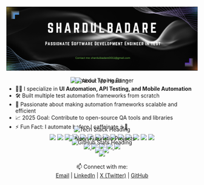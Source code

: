 <!-- ⚡ Neon Animated GitHub Profile README for Shardul Badare -->

<p align="center">
  <img src=https://github.com/Shardul13102001/Shardul13102001/blob/main/1.png width="800" alt="Shardul Logo"/>
</p>

<!-- Typing Animation Intro -->
<p align="center">
  <img src="https://readme-typing-svg.demolab.com?font=Fira+Code&weight=800&size=22&duration=3000&pause=1000&color=00FFFF&center=true&vCenter=true&width=800&lines=Hi+%F0%9F%91%8B%2C+I'm+Shardul+Badare;QA+Engineer+%7C+Automation+Lover+%7C+Framework+Builder;Let's+Automate+Everything!" alt="Shardul Typing Banner" />
</p>


<!-- About Me Typing -->
<p align="center" style="margin-top: -30px; margin-bottom: -10px;">
  <img src="https://readme-typing-svg.demolab.com?font=Orbitron&size=24&duration=3000&pause=1200&color=FFFF33&background=23272f00&center=true&vCenter=true&width=850&lines=About+Me" alt="About Me Heading" />
</p>


- 🧑‍💻 I specialize in **UI Automation, API Testing, and Mobile Automation**
- 🛠️ Built multiple test automation frameworks from scratch
- 🔁 Passionate about making automation frameworks scalable and efficient
- 📈 2025 Goal: Contribute to open-source QA tools and libraries
- ⚡ Fun Fact: I automate before I caffeinate ☕🤖



<!-- Tech Stack Typing -->
<p align="center" style="margin-top: -30px; margin-bottom: -10px;">
  <img src="https://readme-typing-svg.demolab.com?font=Orbitron&size=24&duration=3000&pause=1200&color=FFFF33&background=23272f00&center=true&vCenter=true&width=850&lines=Tech+Stack" alt="Tech Stack Heading" />
</p>

<p align="center">
  <img src="https://img.shields.io/badge/Java-007396?style=flat-square&logo=java&logoColor=white&labelColor=23272f" />
  <img src="https://img.shields.io/badge/Selenium-43B02A?style=flat-square&logo=selenium&logoColor=white&labelColor=23272f" />
  <img src="https://img.shields.io/badge/TestNG-F7A41D?style=flat-square&logo=testng&logoColor=white&labelColor=23272f" />
  <img src="https://img.shields.io/badge/Cucumber-23D96C?style=flat-square&logo=cucumber&logoColor=white&labelColor=23272f" />
  <img src="https://img.shields.io/badge/Postman-FF6C37?style=flat-square&logo=postman&logoColor=white&labelColor=23272f" />
  <img src="https://img.shields.io/badge/Rest%20Assured-16A085?style=flat-square&logo=java&logoColor=white&labelColor=23272f" />
  <img src="https://img.shields.io/badge/Appium-9C27B0?style=flat-square&logo=appium&logoColor=white&labelColor=23272f" />
  <img src="https://img.shields.io/badge/JavaScript-323330?style=flat-square&logo=javascript&logoColor=F7DF1E&labelColor=23272f" />
  <img src="https://img.shields.io/badge/Cypress-17202C?style=flat-square&logo=cypress&logoColor=white&labelColor=23272f" />
  <img src="https://img.shields.io/badge/Playwright-45BA59?style=flat-square&logo=playwright&logoColor=white&labelColor=23272f" />
  <img src="https://img.shields.io/badge/Jenkins-D24939?style=flat-square&logo=jenkins&logoColor=white&labelColor=23272f" />
  <img src="https://img.shields.io/badge/Git-F05032?style=flat-square&logo=git&logoColor=white&labelColor=23272f" />
  <img src="https://img.shields.io/badge/Docker-2496ED?style=flat-square&logo=docker&logoColor=white&labelColor=23272f" />
  <img src="https://img.shields.io/badge/SQL-4479A1?style=flat-square&logo=mysql&logoColor=white&labelColor=23272f" />
</p>




<!-- Projects Typing -->
<p align="center" style="margin-top: -30px; margin-bottom: -10px;">
  <img src="https://readme-typing-svg.demolab.com?font=Orbitron&size=24&duration=3000&pause=1200&color=FFFF33&background=23272f00&center=true&vCenter=true&width=850&lines=Recent+Projects" alt="Neon Futuristic Projects" />
</p>

<p align="center" style="margin-bottom:-5px;">
  <a href="https://github.com/Shardul13102001/telecom" target="_blank">
    <img src="https://img.shields.io/badge/Telecom-00FFFF?style=for-the-badge&logo=verizon&logoColor=181c20&labelColor=23272f" />
  </a>
  <a href="https://github.com/Shardul13102001/human-resource-management" target="_blank">
    <img src="https://img.shields.io/badge/Human%20Resource%20Management-20C997?style=for-the-badge&logo=workplace&logoColor=181c20&labelColor=23272f" />
  </a>
  <a href="https://github.com/Shardul13102001/OpencartV101" target="_blank">
    <img src="https://img.shields.io/badge/OpencartV101-FF9800?style=for-the-badge&logo=opencart&logoColor=white&labelColor=23272f" />
  </a>
  <a href="https://github.com/Shardul13102001/car-racing-game" target="_blank">
    <img src="https://img.shields.io/badge/Car%20Racing%20Game-4CAF50?style=for-the-badge&logo=car&logoColor=white&labelColor=23272f" />
  </a>
  <a href="https://github.com/Shardul13102001/tik-tak-toe-game" target="_blank">
    <img src="https://img.shields.io/badge/Tic%20Tac%20Toe%20Game-E91E63?style=for-the-badge&logo=appveyor&logoColor=white&labelColor=23272f" />
  </a>
</p>



<!-- GitHub Stats Typing -->
<p align="center" style="margin-top: -30px; margin-bottom: -10px;">
  <img src="https://readme-typing-svg.demolab.com?font=Orbitron&size=24&duration=3000&pause=1200&color=FFFF33&background=23272f00&center=true&vCenter=true&width=850&lines=GitHub+Stats" alt="GitHub Stats Heading" />
</p>

<p align="center" style="margin-bottom:-10px;">
  <img src="https://github-readme-stats.vercel.app/api?username=Shardul13102001&show_icons=true&theme=radical&bg_color=0d1021&title_color=39FF14&icon_color=00FFFF&text_color=fff&border_color=39FF14&hide_border=false&custom_title=🛸%20Shardul's%20Stats%20🛸" height="190" />
  <img src="https://github-readme-streak-stats.herokuapp.com/?user=Shardul13102001&theme=matrix&background=0d1021&ring=00FFFF&fire=39FF14&currStreakLabel=00FFFF&sideNums=39FF14&sideLabels=00FFFF&date_format=j%20M%5B%20Y%5D" height="190" />
</p>

<p align="center" style="margin-top:-5px;">
  <img src="https://github-readme-activity-graph.vercel.app/graph?username=Shardul13102001&bg_color=0d1021&color=00ffff&line=39FF14&point=00FFFF&area=true&hide_border=false&radius=12&custom_title=💫%20Activity%20Graph%20💫" />
</p>



<!-- Connect Typing 
<p align="center" style="margin-top: -30px; margin-bottom: -10px;">
  <img src="https://readme-typing-svg.demolab.com?font=Orbitron&size=24&duration=3000&pause=1200&color=FFFF33&background=23272f00&center=true&vCenter=true&width=850&lines=Let's+Connect" alt="Connect Heading" />
</p>

<p align="center">
  <a href="https://x.com/Shardul40031995" target="_blank">
    <img src="https://skillicons.dev/icons?i=twitter" height="32" />
  </a>
  <a href="https://www.linkedin.com/in/shardul-badare-476700236/" target="_blank">
    <img src="https://skillicons.dev/icons?i=linkedin" height="32" />
  </a>
  <a href="https://github.com/Shardul13102001" target="_blank">
    <img src="https://skillicons.dev/icons?i=github" height="32" />
  </a>
</p>
-->



<!-- Animated Footer -->
<p align="center">
  📫 Connect with me:<br>
  <a href="mailto:shardul.badare@gmail.com">Email</a> |
  <a href="https://www.linkedin.com/in/shardulbadare/">LinkedIn</a> |
  <a href="https://twitter.com/YOUR_HANDLE">X (Twitter)</a> |
  <a href="https://github.com/ShardulBadare">GitHub</a>
</p>

